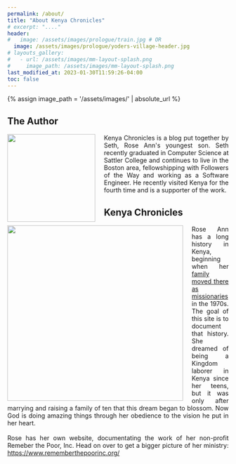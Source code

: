 ```yaml
---
permalink: /about/
title: "About Kenya Chronicles"
# excerpt: "...."
header:
#   image: /assets/images/prologue/train.jpg # OR
  image: /assets/images/prologue/yoders-village-header.jpg
# layouts_gallery:
#   - url: /assets/images/mm-layout-splash.png
#     image_path: /assets/images/mm-layout-splash.png
last_modified_at: 2023-01-30T11:59:26-04:00
toc: false
---
```


{% assign image_path = '/assets/images/' | absolute_url %}

<head>
  <style>
    img {
      float: left;
      margin-right: 20px;
    }
    p {
      text-align: justify;
    }
  </style>
</head>

<h2>The Author</h2>

<div class="square">
  
  <a href="{{ image_path }}bio-seth2.png">
    <img style="width:200px" src="{{ image_path }}bio-seth2.png">
  </a>
  
  <p>Kenya Chronicles is a blog put together by Seth, Rose Ann's youngest son. Seth recently graduated in Computer Science at Sattler College and continues to live in the Boston area, fellowshipping with Followers of the Way and working as a Software Engineer. He recently visited Kenya for the fourth time and is a supporter of the work.</p>

</div>

<h2>Kenya Chronicles</h2>

<div class="square">

  <a href="{{ image_path }}rose-ann.jpg">
    <img style="width:400px" src="{{ image_path }}rose-ann.jpg">
  </a>

<p>Rose Ann has a long history in Kenya, beginning when her <a href="{% post_url 2023-01-30-prologue %}
">family moved there as missionaries</a> in the 1970s. The goal of this site is to document that history. She dreamed of being a Kingdom laborer in Kenya since her teens, but it was only after marrying and raising a family of ten that this dream began to blossom. Now God is doing amazing things through her obedience to the vision he put in her heart.<br><br>
Rose has her own website, documentating the work of her non-profit Remeber the Poor, Inc. Head on over to get a bigger picture of her ministry: <a href="https://www.rememberthepoorinc.org/">https://www.rememberthepoorinc.org/</a></p>

</div>